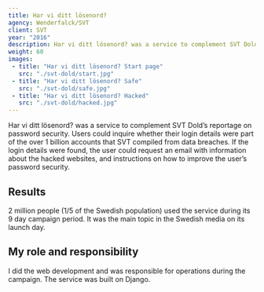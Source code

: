 ```yaml
---
title: Har vi ditt lösenord?
agency: Wenderfalck/SVT
client: SVT
year: "2016"
description: Har vi ditt lösenord? was a service to complement SVT Dold’s reportage on password security. 2 million people used the service during its 9 day campaign period.
weight: 60
images:
 - title: "Har vi ditt lösenord? Start page"
   src: "./svt-dold/start.jpg"
 - title: "Har vi ditt lösenord? Safe"
   src: "./svt-dold/safe.jpg"
 - title: "Har vi ditt lösenord? Hacked"
   src: "./svt-dold/hacked.jpg"
---
```


Har vi ditt lösenord? was a service to complement SVT Dold’s reportage on password security. Users could inquire whether their login details were part of the over 1 billion accounts that SVT compiled from data breaches. If the login details were found, the user could request an email with information about the hacked websites, and instructions on how to improve the user’s password security.

## Results

2 million people (1/5 of the Swedish population) used the service during its 9 day campaign period. It was the main topic in the Swedish media on its launch day.

## My role and responsibility

I did the web development and was responsible for operations during the campaign. The service was built on Django.
